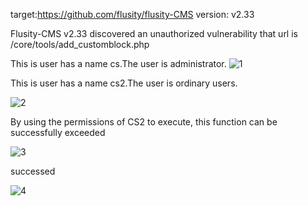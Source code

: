 target:https://github.com/flusity/flusity-CMS
version: v2.33

Flusity-CMS v2.33 discovered an unauthorized vulnerability that url is /core/tools/add_customblock.php



This is user has a name cs.The user is administrator. 
![1](https://github.com/Thirtypenny77/cms/assets/167956951/4ac84781-de7a-4796-a87a-8202a1e84c23)



This is user has a name cs2.The user is ordinary users.

![2](https://github.com/Thirtypenny77/cms/assets/167956951/b20af35d-bf9c-432c-9198-892cf28eeb8b)


By using the permissions of CS2 to execute, this function can be successfully exceeded


![3](https://github.com/Thirtypenny77/cms/assets/167956951/825184d6-be14-401e-a7dc-837c8ba4a666)


successed

![4](https://github.com/Thirtypenny77/cms/assets/167956951/71646780-a4d0-4f8d-ad73-a5da6a43e06e)


